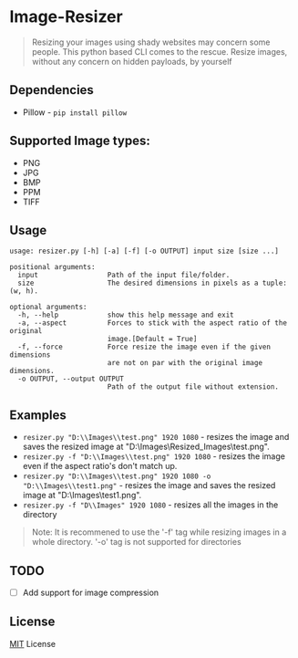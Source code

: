 # Image-Resizer

> Resizing your images using shady websites may concern some people. This python based CLI comes to the rescue.
> Resize images, without any concern on hidden payloads, by yourself

## Dependencies

- Pillow - `pip install pillow`

## Supported Image types:
- PNG
- JPG
- BMP
- PPM
- TIFF

## Usage

```
usage: resizer.py [-h] [-a] [-f] [-o OUTPUT] input size [size ...]

positional arguments:
  input                 Path of the input file/folder.
  size                  The desired dimensions in pixels as a tuple: (w, h).

optional arguments:
  -h, --help            show this help message and exit
  -a, --aspect          Forces to stick with the aspect ratio of the original
                        image.[Default = True]
  -f, --force           Force resize the image even if the given dimensions
                        are not on par with the original image dimensions.
  -o OUTPUT, --output OUTPUT
                        Path of the output file without extension.
```

## Examples

- `resizer.py "D:\\Images\\test.png" 1920 1080` - resizes the image and saves the resized image at "D:\\Images\\Resized_Images\\test.png".
- `resizer.py -f "D:\\Images\\test.png" 1920 1080` - resizes the image even if the aspect ratio's don't match up.
- `resizer.py "D:\\Images\\test.png" 1920 1080 -o "D:\\Images\\test1.png"` - resizes the image and saves the resized image at "D:\\Images\\test1.png".
- `resizer.py -f "D\\Images" 1920 1080` - resizes all the images in the directory

> Note: It is recommened to use the '-f' tag while resizing images in a whole directory. '-o' tag is not supported for directories

## TODO
- [ ] Add support for image compression

## License

[MIT](/LICENSE) License